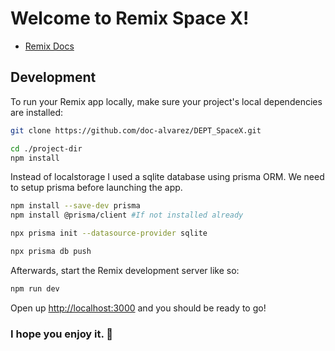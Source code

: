 # Welcome to Remix Space X!

- [Remix Docs](https://remix.run/docs)

## Development

To run your Remix app locally, make sure your project's local dependencies are installed:

```sh
git clone https://github.com/doc-alvarez/DEPT_SpaceX.git
```

```sh
cd ./project-dir
npm install
```

Instead of localstorage I used a sqlite database using prisma ORM.
We need to setup prisma before launching the app.

```sh
npm install --save-dev prisma
npm install @prisma/client #If not installed already
```

```sh
npx prisma init --datasource-provider sqlite

npx prisma db push
```

Afterwards, start the Remix development server like so:

```sh
npm run dev
```

Open up [http://localhost:3000](http://localhost:3000) and you should be ready to go!

### I hope you enjoy it. 🚀

